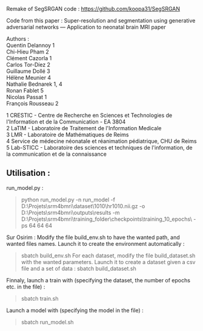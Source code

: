 Remake of SegSRGAN code : https://github.com/koopa31/SegSRGAN

Code from this paper :
Super-resolution and segmentation using generative adversarial networks — Application to neonatal brain MRI paper

Authors :  
Quentin Delannoy 1  
Chi-Hieu Pham 2  
Clément Cazorla 1   
Carlos Tor-Díez 2  
Guillaume Dollé 3  
Hélène Meunier 4  
Nathalie Bednarek 1, 4  
Ronan Fablet 5  
Nicolas Passat 1  
François Rousseau 2 

1 CRESTIC - Centre de Recherche en Sciences et Technologies de l'Information et de la Communication - EA 3804  
2 LaTIM - Laboratoire de Traitement de l'Information Medicale  
3 LMR - Laboratoire de Mathématiques de Reims  
4 Service de médecine néonatale et réanimation pédiatrique, CHU de Reims  
5 Lab-STICC - Laboratoire des sciences et techniques de l'information, de la communication et de la connaissance  


## Utilisation :  

run_model.py :  
> python run_model.py -n run_model -f D:\Projets\srm4bmri\dataset\1010\hr1010.nii.gz -o D:\Projets\srm4bmri\outputs\results -m D:\\Projets\\srm4bmri\\training_folder\\checkpoints\\training_10_epochs\\ -ps 64 64 64

Sur Osirim :
Modify the file build_env.sh to have the wanted path, and wanted files names.
Launch it to create the environment automatically :
> sbatch build_env.sh
For each dataset, modify the file build_dataset.sh with the wanted parameters.
Launch it to create a dataset given a csv file and a set of data : 
> sbatch build_dataset.sh

Finnaly, launch a train with (specifying the dataset, the number of epochs etc. in the file) :
> sbatch train.sh

Launch a model with (specifying the model in the file) :
> sbatch run_model.sh
